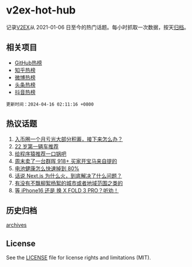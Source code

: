 # v2ex-hot-hub

 记录[V2EX](https://www.v2ex.com/)从 2021-01-06 日至今的热门话题。每小时抓取一次数据，按天[归档](archives)。
 
 ## 相关项目

- [GitHub热榜](https://github.com/lonnyzhang423/github-hot-hub)
- [知乎热榜](https://github.com/lonnyzhang423/zhihu-hot-hub)
- [微博热榜](https://github.com/lonnyzhang423/weibo-hot-hub)
- [头条热榜](https://github.com/lonnyzhang423/toutiao-hot-hub)
- [抖音热榜](https://github.com/lonnyzhang423/douyin-hot-hub)


 `更新时间：2024-04-16 02:11:16 +0800`

## 热议话题

1. [入币圈一个月亏光大部分积蓄，接下来怎么办？](https://www.v2ex.com/t/1032468)
1. [22 岁第一辆车推荐](https://www.v2ex.com/t/1032483)
1. [给程序猿推荐一口锅吧](https://www.v2ex.com/t/1032482)
1. [周末卖了一台群晖 918+ 买家开宝马来自提的](https://www.v2ex.com/t/1032558)
1. [电池健康怎么快速掉到 80%](https://www.v2ex.com/t/1032508)
1. [话说 Next.js 为什么火，到底解决了什么问题？](https://www.v2ex.com/t/1032461)
1. [有没有不飘柳絮杨絮的城市或者地域范围之类的](https://www.v2ex.com/t/1032526)
1. [等 iPhone16 还是 换 X FOLD 3 PRO？听劝！](https://www.v2ex.com/t/1032481)

## 历史归档

[archives](archives)

## License

See the [LICENSE](LICENSE) file for license rights and limitations (MIT).
